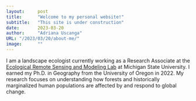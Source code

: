 ```yaml
---
layout:     post 
title:      "Welcome to my personal website!"
subtitle:   "This site is under construction"
date:       2023-03-20
author:     "Adriana Uscanga"
URL: "/2023/03/20/about-me/"
image:      ""
---
```


I am a landscape ecologist currently working as a Research Associate at the [Ecological Remote Sensing and Modeling Lab](https://www.ersamlab.com/) at Michigan State University. I earned my Ph.D. in Geography from the University of Oregon in 2022.
My research focuses on understanding how forests and historically marginalized human populations are affected by and respond to global change. 
